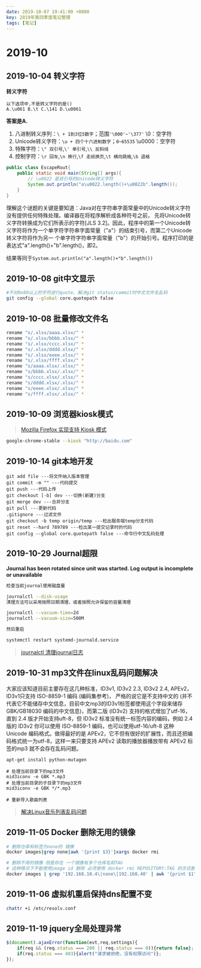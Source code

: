 ```yaml
---
date: 2019-10-07 19:41:00 +0800
key: 2019年第四季度笔记整理
tags: [笔记]
---
```


# 2019-10

## 2019-10-04 转义字符

**转义字符**

```text
以下选项中,不是转义字符的是()
A.\u061 B.\t C.\141 D.\u0061
```

**答案是A.**

1. 八进制转义序列：`\ + 1到3位5数字`；范围`'\000'~'\377'` \0：空字符
2. Unicode转义字符：`\u + 四个十六进制数字`；`0~65535` \u0000：空字符
3. 特殊字符：`\" 双引号`,`\' 单引号`,`\\ 反斜线`
4. 控制字符：`\r 回车`,`\n 换行`,`\f 走纸换页`,`\t 横向跳格`,`\b 退格`


```java
public class EscapeRout{
    public static void main(String[] args){
        // \u0022 是双引号的Unicode转义字符
        System.out.println("a\u0022.length()+\u0022b".length());
    }
}
```

理解这个谜题的关键是要知道：Java对在字符串字面常量中的Unicode转义字符没有提供任何特殊处理。编译器在将程序解析成各种符号之前， 先将Unicode转义字符转换成为它们所表示的字符[JLS 3.2]。因此，程序中的第一个Unicode转义字符将作为一个单字符字符串字面常量（"a"）的结束引号，而第二个Unicode转义字符将作为另一 个单字符字符串字面常量（"b"）的开始引号。程序打印的是表达式"a".length()+"b".length()，即2。

结果等同于`System.out.println("a".length()+"b".length())`


## 2019-10-08 git中文显示


```bash
#不对0x80以上的字符进行quote，解决git status/commit时中文文件名乱码
git config --global core.quotepath false
```

## 2019-10-08 批量修改文件名

```bash
rename "s/.xlsx/aaaa.xlsx/" *
rename "s/.xlsx/bbbb.xlsx/" *
rename "s/.xlsx/cccc.xlsx/" *
rename "s/.xlsx/dddd.xlsx/" *
rename "s/.xlsx/eeee.xlsx/" *
rename "s/.xlsx/ffff.xlsx/" *
rename "s/aaaa.xlsx/.xlsx/" *
rename "s/bbbb.xlsx/.xlsx/" *
rename "s/cccc.xlsx/.xlsx/" *
rename "s/dddd.xlsx/.xlsx/" *
rename "s/eeee.xlsx/.xlsx/" *
rename "s/ffff.xlsx/.xlsx/" *
```

## 2019-10-09 浏览器kiosk模式

>[Mozilla Firefox 实现支持 Kiosk 模式](https://www.oschina.net/news/110424/mozilla-firefox-implement-kiosk-mode)

```bash
google-chrome-stable --kiosk "http://baidu.com"
```

## 2019-10-14 git本地开发

```text
git add file ---将文件纳入版本管理
git commit -m "" ---代码提交
git push ---代码上传
git checkout [-b] dev ---切换(新建)分支
git merge dev ---合并分支
git pull ---更新代码
.gitignore ---过滤文件
git checkout -b temp origin/temp ---检出服务端temp分支代码
git reset --hard 789789 ---检出某一提交记录时的代码
git config --global core.quotepath false ---命令行中文乱码处理
```

## 2019-10-29 Journal超限

**Journal has been rotated since unit was started. Log output is incomplete or unavailable**

```bash
检查当前journal使用磁盘量

journalctl --disk-usage
清理方法可以采用按照日期清理，或者按照允许保留的容量清理

journalctl --vacuum-time=2d
journalctl --vacuum-size=500M

然后重启

systemctl restart systemd-journald.service

```

>[journalctl 清理journal日志](https://www.cnblogs.com/jiuchongxiao/p/9222953.html)


## 2019-10-31 mp3文件在linux乱码问题解决

大家应该知道目前主要存在这几种标准，ID3v1, ID3v2 2.3, ID3v2 2.4, APEv2，ID3v1只支持 ISO-8859-1 编码 (编码集参考)， 严格的说它是不支持中文的 (并不代表它不能储存中文信息，目前中文mp3的ID3v1标签都使用这个字段来储存 GBK/GB18030 编码的中文信息)，而第二版 (ID3v2) 支持的格式增加了utf-16，直到 2.4 版才开始支持uft-8，但 ID3v2 标准没有统一标签内容的编码，例如 2.4 版的 ID3v2 你可以使用 ISO-8859-1 编码，也可以使用utf-16/uft-8 这种 Unicode 编码格式。做得最好的是 APEv2，它不但有很好的扩展性，而且还把编码格式统一为utf-8，这样一来只要支持 APEv2 读取的播放器播放带有 APEv2 标签的mp3 就不会存在乱码问题。

```baash
apt-get install python-mutagen

# 处理当前目录下的mp3文件
mid3iconv -e GBK *.mp3
# 处理当前目录的子目录下的mp3文件
mid3iconv -e GBK */*.mp3

# 重新导入歌曲列表
```

>[解决Linux音乐列表乱码问题](https://holmesian.org/Linux_utf_gbk)


## 2019-11-05 Docker 删除无用的镜像

```bash
# 删除仓库和标签为none的 镜像
docker images|grep none|awk '{print $3}'|xargs docker rmi 

# 删除不用的镜像 但是存在 一个镜像有多个仓库名和TAG 
# 这种情况下不能使用image id 删除 必须使用 docker rmi REPOSITORY:TAG 的方式删除
docker images | grep '192.168.10.4\|none\|192.168.40' | awk '{print $1":"$2}' | xargs docker rmi
```

## 2019-11-06 虚拟机重启保持dns配置不变

```bash
chattr +i /etc/resolv.conf
```

## 2019-11-19 jquery全局处理异常

```js
$(document).ajaxError(function(evt,req,settings){
    if(req && (req.status === 200 || req.status === 0)){return false};
    if(req.status === 403){alert("请求被拒绝，没有权限访问")};
});
```